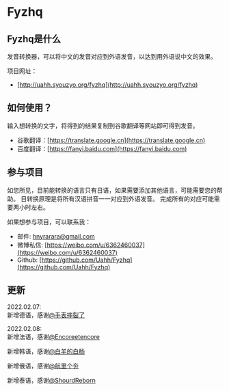 # Fyzhq
## Fyzhq是什么
发音转换器，可以将中文的发音对应到外语发音，以达到用外语说中文的效果。  
  
项目网址：
* [http://uahh.syouzyo.org/fyzhq](http://uahh.syouzyo.org/fyzhq)

## 如何使用？
输入想转换的文字，将得到的结果复制到谷歌翻译等网站即可得到发音。
* 谷歌翻译：[https://translate.google.cn](https://translate.google.cn)
* 百度翻译：[https://fanyi.baidu.com](https://fanyi.baidu.com)


## 参与项目
如您所见，目前能转换的语言只有日语，如果需要添加其他语言，可能需要您的帮助。
目转换原理是将所有汉语拼音一一对应到外语发音。
完成所有的对应可能需要两小时左右。  
  
如果想参与项目，可以联系我：

* 邮件: [hnyrarara@gmail.com](hnyrarara@gmail.com)
* 微博私信: [https://weibo.com/u/6362460037](https://weibo.com/u/6362460037)
* Github: [https://github.com/Uahh/Fyzhq](https://github.com/Uahh/Fyzhq)

## 更新
2022.02.07:  
新增德语，感谢[@手表摔裂了](https://weibo.com/n/手表摔裂了)

2022.02.08:  
新增法语，感谢[@Encoreetencore](https://weibo.com/n/Encoreetencore)  

新增韩语，感谢[@白羊的白杨](https://weibo.com/n/白羊的白杨)  

新增俄语，感谢[@航里个夯](https://weibo.com/n/航里个夯)  

新增泰语，感谢[@ShourdReborn](https://weibo.com/n/ShourdReborn)  
